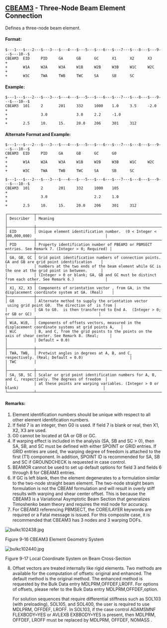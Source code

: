 ## [CBEAM3](https://nexus.hexagon.com/documentationcenter/bundle/MSC_Nastran_2022.4/page/Nastran_Combined_Book/qrg/bulkc1/TOC.CBEAM3.xhtml) - Three-Node Beam Element Connection

Defines a three-node beam element.

#### Format:

```nastran
$---1---$---2---$---3---$---4---$---5---$---6---$---7---$---8---$---9---$---10--$
CBEAM3  EID     PID     GA      GB      GC      X1      X2      X3      +       
+       W1A     W2A     W3A     W1B     W2B     W3B     W1C     W2C     +       
+       W3C     TWA     TWB     TWC     SA      SB      SC                      
```

#### Example:

```nastran
$---1---$---2---$---3---$---4---$---5---$---6---$---7---$---8---$---9---$---10--$
CBEAM3  101     2       201     332     1000    1.0     3.5     -2.0    +       
+               3.0             3.0     2.2     -1.0                    +       
+       2.5     10.     15.     20.0    206     301     312                     
```

#### Alternate Format and Example:

```nastran
$---1---$---2---$---3---$---4---$---5---$---6---$---7---$---8---$---9---$---10--$
CBEAM3  EID     PID     GA      GB      GC      G0                      +       
+       W1A     W2A     W3A     W1B     W2B     W3B     W1C     W2C     +       
+       W3C     TWA     TWB     TWC     SA      SB      SC                      
```

```nastran
$---1---$---2---$---3---$---4---$---5---$---6---$---7---$---8---$---9---$---10--$
CBEAM3  101     2       201     332     1000    105                     +       
+               3.0                     2.2     1.0                     +       
+       2.5     10.     15.     20.0    206     301     312                     
```

```text
┌────────────┬────────────────────────────────────────────────────────────────────────────────────────────────────┐
│ Describer  │ Meaning                                                                                            │
├────────────┼────────────────────────────────────────────────────────────────────────────────────────────────────┤
│ EID        │ Unique element identification number.  (0 < Integer < 100,000,000)                                 │
├────────────┼────────────────────────────────────────────────────────────────────────────────────────────────────┤
│ PID        │ Property identification number of PBEAM3 or PBMSECT entries. See Remark 7. (Integer > 0; Required) │
├────────────┼────────────────────────────────────────────────────────────────────────────────────────────────────┤
│ GA, GB, GC │ Grid point identification numbers of connection points. GA and GB are grid point identification    │
│            │ numbers at the two ends of the beam element while GC is the one at the grid point in between.      │
│            │ (Integer > 0 or blank; GA, GB and GC must be distinct from each other. See Remark 6.)              │
├────────────┼────────────────────────────────────────────────────────────────────────────────────────────────────┤
│ X1, X2, X3 │ Components of orientation vector , from GA, in the displacement coordinate system at GA. (Real)    │
├────────────┼────────────────────────────────────────────────────────────────────────────────────────────────────┤
│ G0         │ Alternate method to supply the orientation vector  using grid point G0.  The direction of  is from │
│            │ GA to G0.  is then transferred to End A.  (Integer > 0;  or GB or GC)                              │
├────────────┼────────────────────────────────────────────────────────────────────────────────────────────────────┤
│ WiA, WiB,  │ Components of offsets vectors, measured in the displacement coordinate systems at grid points A,   │
│ WiC        │ B, and C, from the grid points to the points on the axis of shear center. See Remark 8. (Real;     │
│            │ Default = 0.0)                                                                                     │
├────────────┼────────────────────────────────────────────────────────────────────────────────────────────────────┤
│ TWA, TWB,  │ Pretwist angles in degrees at A, B, and C, respectively. (Real; Default = 0.0)                     │
│ TWC        │                                                                                                    │
├────────────┼────────────────────────────────────────────────────────────────────────────────────────────────────┤
│ SA, SB, SC │ Scalar or grid point identification numbers for A, B, and C, respectively. The degrees of freedom  │
│            │ at these points are warping variables. (Integer > 0 or blank)                                      │
└────────────┴────────────────────────────────────────────────────────────────────────────────────────────────────┘
```

#### Remarks:

1. Element identification numbers should be unique with respect to all other element identification numbers.
2. If field 7 is an integer, then G0 is used. If field 7 is blank or real, then X1, X2, X3 are used.
3. G0 cannot be located at GA or GB or GC.
4. If warping effect is included in the analysis (SA, SB and SC > 0), then SA, SB, and SC must be defined with either SPOINT or GRID entries. If GRID entries are used, the warping degree of freedom is attached to the first (T1) component. In addition, SPOINT ID is recommended for SA, SB and SC if GROUNDCHECK is requested in case control.
5. BEAMOR cannot be used to set up default options for field 3 and fields 6 through 8 for CBEAM3 entries.
6. If GC is left blank, then the element degenerates to a formulation similar to the two-node straight beam element. The two-node straight beam formulation is not the CBEAM formulation and will result in overly stiff results with warping and shear center offset. This is because the CBEAM3 is a Variational Asymptotic Beam Section that generalizes Timoshenko beam theory and requires the mid node for accuracy.
7. For CBEAM3 referencing PBMSECT, the CORE/LAYER keywords are required or a Fatal message is issued. For this composite case, it is recommended that CBEAM3 has 3 nodes and 3 warping DOFs.

![bulkc102438.jpg](https://help-be.hexagonmi.com/bundle/MSC_Nastran_2022.4/page/Nastran_Combined_Book/qrg/bulkc1/../../../assets/bulkc102438.jpg?_LANG=enus)

Figure 9-16 CBEAM3 Element Geometry System

![bulkc102440.jpg](https://help-be.hexagonmi.com/bundle/MSC_Nastran_2022.4/page/Nastran_Combined_Book/qrg/bulkc1/../../../assets/bulkc102440.jpg?_LANG=enus)

Figure 9-17 Local Coordinate System on Beam Cross-Section

8. Offset vectors are treated internally like rigid elements. Two methods are available for the computation of offsets: original and enhanced. The default method is the original method. The enhanced method is requested by the Bulk Data entry MDLPRM,OFFDEF,LROFF. For options of offsets, please refer to the Bulk Data entry MDLPRM,OFFDEF,option.

     For solution sequences that require differential stiffness such as SOL103 (with preloading), SOL105, and SOL400, the user is required to use MDLPRM, OFFDEF, LROFF. In SOL103, if the case control ADAMSMNF FLEXBODY=YES or AVLEXB EXBBODY=YES is present, then MDLPRM, OFFDEF, LROFF must be replaced by  MDLPRM, OFFDEF, NOMASS .
